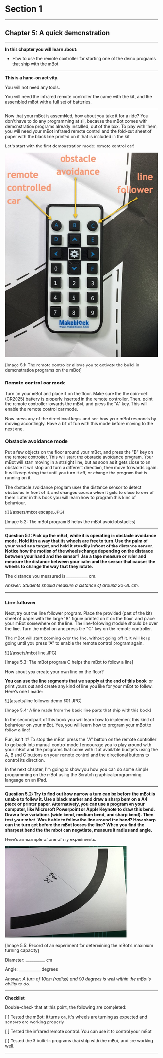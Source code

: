# Section 1

---

## Chapter 5: A quick demonstration

---

**In this chapter you will learn about:**

* How to use the remote controller for starting one of the demo programs that ship with the mBot

---

**This is a hand-on activity.**

You will not need any tools.

You will need the infrared remote controller the came with the kit, and the assembled mBot with a full set of batteries.

---

Now that your mBot is assembled, how about you take it for a ride? You don't have to do any programming at all, because the mBot comes with demonstration programs already installed, out of the box. To play with them, you will need your mBot infrared remote control and the fold-out sheet of paper with the black line printed on it that is included in the kit.

Let's start with the first demonstration mode: remote control car!

![](/assets/IMG_9622.JPG)

\[Image 5.1: The remote controller allows you to activate the build-in demonstration programs on the mBot\]

### Remote control car mode

Turn on your mBot and place it on the floor. Make sure the the coin-cell \(CR2025\) battery is properly inserted in the remote controller. Then, point the remote controller towards the mBot, and press the "A" key. This will enable the remote control car mode.

Now press any of the directional keys, and see how your mBot responds by moving accordingly. Have a bit of fun with this mode before moving to the next one.

### Obstacle avoidance mode

Put a few objects on the floor around your mBot, and press the "B" key on the remote controller. This will start the obstacle avoidance program. Your mBot will start moving in a straight line, but as soon as it gets close to an obstacle it will stop and turn a different direction, then move forwards again. It will keep doing that until you turn it off, or change the program that is running on it.

The obstacle avoidance program uses the distance sensor to detect obstacles in front of it, and changes course when it gets to close to one of them. Later in this book you will learn how to program this kind of behaviour.

![](/assets/mbot escape.JPG)

\[Image 5.2: The mBot program B helps the mBot avoid obstacles\]

---

**Question 5.1: Pick up the mBot, while it is operating in obstacle avoidance mode. Hold it in a way that its wheels are free to turn. Use the palm of your hand as a target, and hold it steadily infront of the distance sensor. Notice how the motion of the wheels change depending on the distance between your hand and the sensor? Use a tape measure or ruler and measure the distance between your palm and the sensor that causes the wheels to change the way that they rotate.**

The distance you measured is \_\_\_\_\_\_\_\_\_\_\_ cm.

_Answer: Students should measure a distance of around 20-30 cm._

---

### Line follower

Next, try out the line follower program. Place the provided \(part of the kit\) sheet of paper with the large "8" figure printed on it on the floor, and place your mBot somewhere on the line. The line-following module should be over the line. Turn the mBot on and press the "C" key on the remote controller.

The mBot will start zooming over the line, without going off it. It will keep going until you press "A" to enable the remote control program again.

![](/assets/mbot line.JPG)

\[Image 5.3: The mBot program C helps the mBot to follow a line\]

How about you create your own line on the floor?

**You can use the line segments that we supply at the end of this book**, or print yours out and create any kind of line you like for your mBot to follow. Here's one I made:

![](assets/line follower demo 601.JPG)

\[Image 5.4: A line made from the basic line parts that ship with this book\]

In the second part of this book you will learn how to implement this kind of behaviour on your mBot. Yes, you will learn how to program your mBot to follow a line!

Fun, isn't it? To stop the mBot, press the "A" button on the remote controller to go back into manual control mode.I encourage you to play around with your mBot and the programs that come with it at available budgets using the A, B and C buttons on your remote control and the directional buttons to control its direction.

In the next chapter, I'm going to show you how you can do some simple programming on the mBot using the Scratch graphical programming language on an iPad.

---

**Question 5.2: Try to find out how narrow a turn can be before the mBot is unable to follow it. Use a black marker and draw a sharp bent on a A4 piece of printer paper. Alternatively, you can use a program on your computer, like Microsoft Powerpoint or Apple Keynote to draw this bend. Draw a few variations \(wide bend, medium bend, and sharp bend\). Then test your mbot. Was it able to follow the line around the bend? How sharp can the turn get before the mBot looses the line? When you find the sharpest bend the the mbot can negotiate, measure it radius and angle.**

Here's an example of one of my experiments:

![](/assets/IMG_9791.JPG)

\[Image 5.5: Record of an experiment for determining the mBot's maximum turning capacity\]

Diameter: \_\_\_\_\_\_\_\_\_\_ cm

Angle:      \_\_\_\_\_\_\_\_\_\_\_ degrees

_Answer: A turn of 10cm \(radius\) and 90 degrees is well within the mBot's ability to do._

---

**Checklist**

Double-check that at this point, the following are completed:

\[   \] Tested the mBot: it turns on, it's wheels are turning as expected and sensors are working properly

\[   \] Tested the infrared remote control. You can use it to control your mBot

\[   \] Tested the 3 built-in programs that ship with the mBot, and are working well.

---



